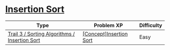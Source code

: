 # [Insertion Sort](https://www.codetree.ai/trails/complete/curated-cards/intro-insertion-sort)

|Type|Problem XP|Difficulty|
|---|---|---|
|[Trail 3 / Sorting Algorithms / Insertion Sort](https://www.codetree.ai/trail-info/novice-high/)|[[Concept]Insertion Sort](https://www.codetree.ai/trails/complete/curated-cards/intro-insertion-sort/)|Easy|

